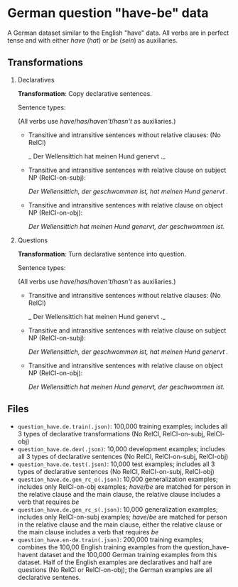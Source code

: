 # German question "have-be" data

A German dataset similar to the English "have" data. All verbs
are in perfect tense and with either _have_ (_hat_) or _be_ (_sein_)
as auxiliaries.

## Transformations

1. Declaratives

    **Transformation**: Copy declarative sentences.
    
    Sentence types:
    
    (All verbs use _have_/_has_/_haven't_/_hasn't_ as auxiliaries.)
        
    * Transitive and intransitive sentences without relative clauses: (No RelCl)
        
         _ Der Wellensittich hat meinen Hund genervt ._
        
    * Transitive and intransitive sentences with relative clause on subject NP (RelCl-on-subj):
        
         _Der Wellensittich, der geschwommen ist, hat meinen Hund genervt ._
        
    * Transitive and intransitive sentences with relative clause on object NP (RelCl-on-obj):

         _Der Wellensittich hat meinen Hund genervt, der geschwommen ist._
           
2. Questions

    **Transformation**: Turn declarative sentence into question.
    
    Sentence types:
    
    (All verbs use _have_/_has_/_haven't_/_hasn't_ as auxiliaries.)
        
    * Transitive and intransitive sentences without relative clauses: (No RelCl)
        
        _ Der Wellensittich hat meinen Hund genervt ._
        
    * Transitive and intransitive sentences with relative clause on subject NP (RelCl-on-subj):
        
         _Der Wellensittich, der geschwommen ist, hat meinen Hund genervt ._
        
    * Transitive and intransitive sentences with relative clause on object NP (RelCl-on-obj):

         _Der Wellensittich hat meinen Hund genervt, der geschwommen ist._

## Files

* `question_have.de.train(.json)`: 100,000 training examples; includes all 3 types of declarative transformations (No RelCl, RelCl-on-subj, RelCl-obj) 
* `question_have.de.dev(.json)`: 10,000 development examples; includes all 3 types of declarative sentences (No RelCl, RelCl-on-subj, RelCl-obj) 
* `question_have.de.test(.json)`: 10,000 test examples; includes all 3 types of declarative sentences (No RelCl, RelCl-on-subj, RelCl-obj) 
* `question_have.de.gen_rc_o(.json)`: 10,000 generalization examples; includes only RelCl-on-obj examples; _have_/_be_ are matched for person in the relative clause and the main clause,  the relative clause includes a verb that requires _be_
* `question_have.de.gen_rc_s(.json)`: 10,000 generalization examples; includes only RelCl-on-subj examples; _have_/_be_ are matched for person in the relative clause and the main clause, either the relative clause or the main clause includes a verb that requires _be_
* `question_have.en-de.train(.json)`: 200,000 training examples; combines the 100,00 English training examples from the question_have-havent dataset and the 100,000 German training examples from this dataset.  Half of the English examples are declaratives and half are questions (No RelCl or RelCl-on-obj); the German examples are all declarative sentenes.


